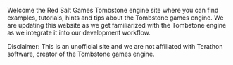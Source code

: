 Welcome the Red Salt Games Tombstone engine site where you can find examples, tutorials, hints and tips about the Tombstone games engine. We are updating this website as we get familiarized with the Tombstone engine as we integrate it into our development workflow.

Disclaimer: This is an unofficial site and we are not affiliated with Terathon software, creator of the Tombstone games engine.
